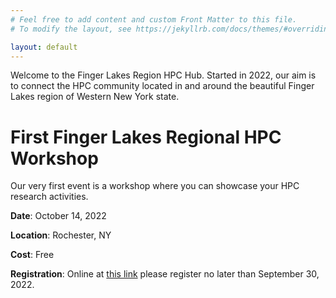 ```yaml
---
# Feel free to add content and custom Front Matter to this file.
# To modify the layout, see https://jekyllrb.com/docs/themes/#overriding-theme-defaults

layout: default
---
```


Welcome to the Finger Lakes Region HPC Hub. Started in 2022, our aim is to connect the HPC community located in and around the beautiful Finger Lakes region of Western New York state.


# First Finger Lakes Regional HPC Workshop

Our very first event is a workshop where you can showcase your HPC research activities.

**Date**: October 14, 2022

**Location**: Rochester, NY

**Cost**: Free

**Registration**: Online at [this link](https://forms.office.com/r/uT9WHq8D1j) please register no later than September 30, 2022.


